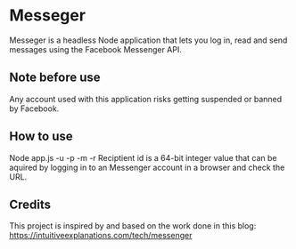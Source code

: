 # Messeger
Messeger is a headless Node application that lets you log in, read and send messages using the Facebook Messenger API.

## Note before use
Any account used with this application risks getting suspended or banned by Facebook.

## How to use
Node app.js -u <username> -p <password> -m <message> -r <reciptientId>
Reciptient id is a 64-bit integer value that can be aquired by logging in to an Messenger account in a browser and check the URL.

## Credits
This project is inspired by and based on the work done in this blog:
https://intuitiveexplanations.com/tech/messenger

